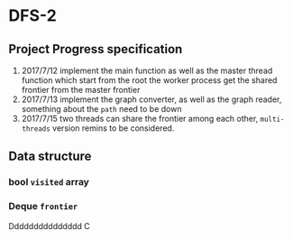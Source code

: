 # DFS-2
## Project Progress specification
1. 2017/7/12 implement the main function as well as the master thread function which start from the root the worker process get the shared frontier from the master frontier
2. 2017/7/13 implement the graph converter, as well as the graph reader, something about the `path` need to be down
3. 2017/7/15 two threads can share the frontier among each other, `multi-threads` version remins to be considered. 

## Data structure

### bool `visited` array
### Deque `frontier` 
Ddddddddddddddd
C
#### 

